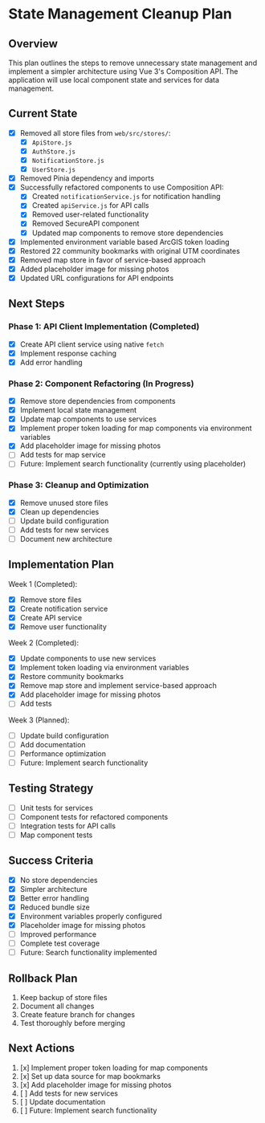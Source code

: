 # State Management Cleanup Plan

## Overview

This plan outlines the steps to remove unnecessary state management and implement a simpler architecture using Vue 3's Composition API. The application will use local component state and services for data management.

## Current State

- [x] Removed all store files from `web/src/stores/`:
  - [x] `ApiStore.js`
  - [x] `AuthStore.js`
  - [x] `NotificationStore.js`
  - [x] `UserStore.js`
- [x] Removed Pinia dependency and imports
- [x] Successfully refactored components to use Composition API:
  - [x] Created `notificationService.js` for notification handling
  - [x] Created `apiService.js` for API calls
  - [x] Removed user-related functionality
  - [x] Removed SecureAPI component
  - [x] Updated map components to remove store dependencies
- [x] Implemented environment variable based ArcGIS token loading
- [x] Restored 22 community bookmarks with original UTM coordinates
- [x] Removed map store in favor of service-based approach
- [x] Added placeholder image for missing photos
- [x] Updated URL configurations for API endpoints

## Next Steps

### Phase 1: API Client Implementation (Completed)

- [x] Create API client service using native `fetch`
- [x] Implement response caching
- [x] Add error handling

### Phase 2: Component Refactoring (In Progress)

- [x] Remove store dependencies from components
- [x] Implement local state management
- [x] Update map components to use services
- [x] Implement proper token loading for map components via environment variables
- [x] Add placeholder image for missing photos
- [ ] Add tests for map service
- [ ] Future: Implement search functionality (currently using placeholder)

### Phase 3: Cleanup and Optimization

- [x] Remove unused store files
- [x] Clean up dependencies
- [ ] Update build configuration
- [ ] Add tests for new services
- [ ] Document new architecture

## Implementation Plan

Week 1 (Completed):

- [x] Remove store files
- [x] Create notification service
- [x] Create API service
- [x] Remove user functionality

Week 2 (Completed):

- [x] Update components to use new services
- [x] Implement token loading via environment variables
- [x] Restore community bookmarks
- [x] Remove map store and implement service-based approach
- [x] Add placeholder image for missing photos
- [ ] Add tests

Week 3 (Planned):

- [ ] Update build configuration
- [ ] Add documentation
- [ ] Performance optimization
- [ ] Future: Implement search functionality

## Testing Strategy

- [ ] Unit tests for services
- [ ] Component tests for refactored components
- [ ] Integration tests for API calls
- [ ] Map component tests

## Success Criteria

- [x] No store dependencies
- [x] Simpler architecture
- [x] Better error handling
- [x] Reduced bundle size
- [x] Environment variables properly configured
- [x] Placeholder image for missing photos
- [ ] Improved performance
- [ ] Complete test coverage
- [ ] Future: Search functionality implemented

## Rollback Plan

1. Keep backup of store files
2. Document all changes
3. Create feature branch for changes
4. Test thoroughly before merging

## Next Actions

1. [x] Implement proper token loading for map components
2. [x] Set up data source for map bookmarks
3. [x] Add placeholder image for missing photos
4. [ ] Add tests for new services
5. [ ] Update documentation
6. [ ] Future: Implement search functionality
